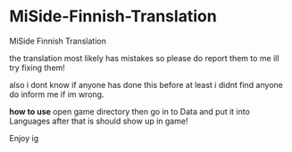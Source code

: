 # MiSide-Finnish-Translation

MiSide Finnish Translation

the translation most likely has mistakes so please do report them to me ill try fixing them!

also i dont know if anyone has done this before at least i didnt find anyone do inform me if im wrong.

**how to use** open game directory then go in to Data and put it into Languages after that is should show up in game!

Enjoy ig
